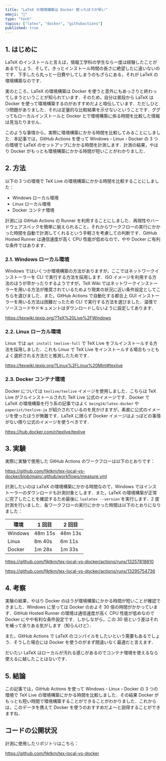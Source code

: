 ```yaml
---
title: "LaTeX の環境構築は Docker 使ったほうが早い"
emoji: "📝"
type: "tech"
topics: ["latex", "docker", "githubactions"]
published: true
---
```


## 1. はじめに

LaTeX のインストールと言えば，情報工学科の学生なら一度は経験したことがあるでしょう．そして，きっとインストール時間の長さに絶望したに違いないのです．下手したら丸っと一日費やしてしまうのもざらにある，それが LaTeX の環境構築なのです．

実のところ，LaTeX の環境構築は Docker を使うと意外にもあっさりと終わってしまうということが知られています．そのため，自分は普段から LaTeX は Docker を使って環境構築するのがおすすめだよと喧伝しています．ただしひとつ問題がありました．それは定量的な比較結果を示せないということです．ググってもローカルインストールと Docker とで環境構築に係る時間を比較した情報は見当たりません．

このような事情から，実際に環境構築にかかる時間を比較してみることにしました．本記事では，GitHub Actions を使って Windows・Linux・Docker の 3 つの環境で LaTeX のセットアップにかかる時間を計測します．計測の結果，やはり Docker がもっとも環境構築にかかる時間が短いことがわかりました．

## 2. 方法

以下の３つの環境で TeX Live の環境構築にかかる時間を比較することにしました：

- Windows ローカル環境
- Linux ローカル環境
- Docker コンテナ環境

計測には GitHub Actions の Runner を利用することにしました．再現性やハードウェアスペックを簡単に揃えられること，それからワークフローの実行にかかった時間を自動で計測してくれるという手軽さを考慮しての判断です．GitHub Hosted Runner は通信速度が高く CPU 性能が低めなので，やや Docker に有利な条件ではあります．

### 2.1. Windows ローカル環境

Windows ではいくつか環境構築の方法がありますが，ここではネットワークインストーラーを CLI で実行する方法を採用します．ISO イメージを利用する方法のほうが早かったりするようですが，TeX Wiki ではネットワークインストーラーを用いる方法が推奨されているためより現実の状況に近い条件設定としてこちらを選びました．また，GitHub Actions で自動化する都合上 GUI インストーラーを用いる方法は困難だったため CLI で実行する方法を選びました．温情でソースコードやドキュメントはダウンロードしないように設定してあります．

https://texwiki.texjp.org/?TeX%20Live%2FWindows

### 2.2. Linux ローカル環境

Linux では `apt install texlive-full` で TeX Live をフルインストールする方法を採用しました．これも Linux で TeX Live をインストールする場合もっともよく選択される方法だと推測したためです．

https://texwiki.texjp.org/?Linux%2FLinux%20Mint#texlive

### 2.3. Docker コンテナ環境

Docker については `texlive/texlive` イメージを使用しました．こちらは TeX Live がフルインストールされた TeX Live 公式のイメージです．Docker で LaTeX の環境構築を行う系の記事ではよく `being24/latex-docker` や `paperist/texlive-ja` が紹介されているのを見かけますが，素直に公式のイメージを使ったほうが無難です．LaTeX に限らず Docker イメージはよっぽどの事情がない限り公式のイメージを使うべきです．

https://hub.docker.com/r/texlive/texlive

## 3. 実験

実際に実験で使用した GitHub Actions のワークフローは以下のとおりです：

https://github.com/fjktkm/tex-local-vs-docker/blob/main/.github/workflows/measure.yml

計測したいのは LaTeX の環境構築にかかる時間なので，Windows ではインストーラーのダウンロードも計測対象とします．また，LaTeX の環境構築が正常に完了したことを確認するため最後に `lualatex --version` を実行します．2 度計測を行いました．各ワークフローの実行にかかった時間は以下のとおりになりました：

| 環境 | 1 回目 | 2 回目 |
| ---- | ---- | ---- |
| Windows | 48m 15s | 46m 13s |
| Linux | 8m 40s | 6m 11s |
| Docker | 1m 28s | 1m 33s |

https://github.com/fjktkm/tex-local-vs-docker/actions/runs/13257818810

https://github.com/fjktkm/tex-local-vs-docker/actions/runs/13295754736

## 4. 考察

実験の結果，やはり Docker のほうが環境構築にかかる時間が短いことが確認できました．Windows に至っては Docker のおよそ 30 倍の時間がかかっています．GitHub Hosted Runner の環境は通信速度が高く CPU 性能が低めなので Docker にやや有利な条件設定です．しかしながら，この 30 倍という差はそれを補って余りある気がします（知らんけど）．

また，GitHub Actions で LaTeX のコンパイルをしたいという需要もあるでしょう．そうした場合には Docker を使うのがまず間違いなく最適だと言えます．

だいたい LaTeX はローカルが汚れる感じがあるのでコンテナ環境を使えるなら使えるに越したことはないです．

## 5. 結論

この記事では，GitHub Actions を使って Windows・Linux・Docker の 3 つの環境で TeX Live の環境構築にかかる時間を比較しました．その結果 Docker がもっとも短い時間で環境構築することができることがわかりました．これからは，このデータを携えて Docker を使うのおすすめだよ～と説得することができますね．

## コードの公開状況

計測に使用したリポジトリはこちら：

https://github.com/fjktkm/tex-local-vs-docker
